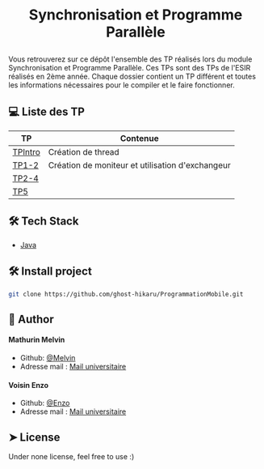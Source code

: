 # <p align="center">Synchronisation et Programme Parallèle</p>
  
Vous retrouverez sur ce dépôt l'ensemble des TP réalisés lors du module Synchronisation et Programme Parallèle.  Ces TPs sont des TPs de l'ESIR réalisés en 2ème année.
Chaque dossier contient un TP différent et toutes les informations nécessaires pour le compiler et le faire fonctionner.

## 💻 Liste des TP
        
| TP | Contenue | 
| -------- | -------- | 
| [TPIntro](https://github.com/Slonev0/SPP/tree/main/TPIntro)    | Création de thread   |
| [TP1-2](https://github.com/Slonev0/SPP/tree/main/TP1)          | Création de moniteur et utilisation d'exchangeur   | 
| [TP2-4]()                                                      |     | 
| [TP5]()                                                        |     | 
 
        


## 🛠️ Tech Stack
- [Java](https://www.java.com/fr/)
    
## 🛠️ Install project    
```bash
git clone https://github.com/ghost-hikaru/ProgrammationMobile.git
```

## 🙇 Author
#### Mathurin Melvin
- Github: [@Melvin](https://github.com/ghost-hikaru)
- Adresse mail : [Mail universitaire](melvin.mathurin@etudiant.univ-rennes.fr)
#### Voisin Enzo
- Github: [@Enzo](https://github.com/Slonev0)
- Adresse mail : [Mail universitaire](enzo.voisin@etudiant.univ-rennes.fr)
        
## ➤ License
Under none license, feel free to use :)
        
